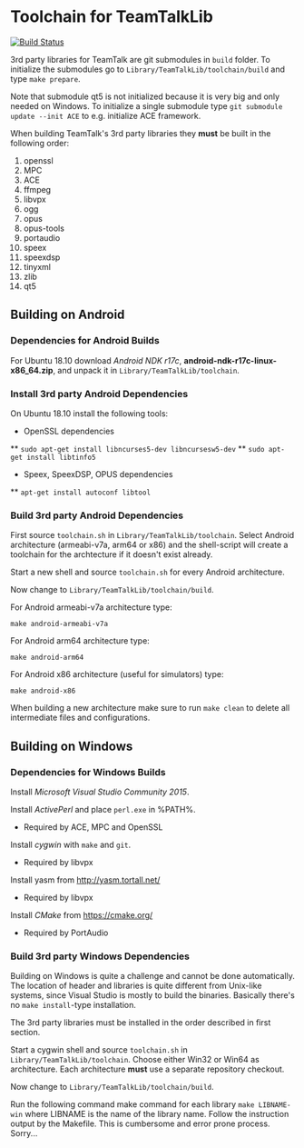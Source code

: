 # Toolchain for TeamTalkLib

[![Build Status](https://travis-ci.org/bear101/toolchain.svg?branch=master)](https://travis-ci.org/bear101/toolchain)

3rd party libraries for TeamTalk are git submodules in ```build```
folder. To initialize the submodules go to
```Library/TeamTalkLib/toolchain/build``` and type ```make prepare```.

Note that submodule qt5 is not initialized because it is very big and
only needed on Windows. To initialize a single submodule type ```git
submodule update --init ACE``` to e.g. initialize ACE framework.

When building TeamTalk's 3rd party libraries they **must** be built in the
following order:

1. openssl
2. MPC
3. ACE
4. ffmpeg
5. libvpx
6. ogg
7. opus
8. opus-tools
9. portaudio
10. speex
11. speexdsp
12. tinyxml
13. zlib
14. qt5

## Building on Android

### Dependencies for Android Builds

For Ubuntu 18.10 download *Android NDK r17c*,
**android-ndk-r17c-linux-x86_64.zip**, and unpack it in
```Library/TeamTalkLib/toolchain```.

### Install 3rd party Android Dependencies

On Ubuntu 18.10 install the following tools:

* OpenSSL dependencies

** ```sudo apt-get install libncurses5-dev libncursesw5-dev```
** ```sudo apt-get install libtinfo5```

* Speex, SpeexDSP, OPUS dependencies

** ```apt-get install autoconf libtool```

### Build 3rd party Android Dependencies

First source ```toolchain.sh``` in
```Library/TeamTalkLib/toolchain```. Select Android architecture
(armeabi-v7a, arm64 or x86) and the shell-script will create a
toolchain for the archtecture if it doesn't exist already.

Start a new shell and source ```toolchain.sh``` for every Android
architecture.

Now change to ```Library/TeamTalkLib/toolchain/build```.

For Android armeabi-v7a architecture type:

```make android-armeabi-v7a```

For Android arm64 architecture type:

```make android-arm64```

For Android x86 architecture (useful for simulators) type:

```make android-x86```

When building a new architecture make sure to run ```make clean``` to
delete all intermediate files and configurations.

## Building on Windows

### Dependencies for Windows Builds

Install *Microsoft Visual Studio Community 2015*.

Install *ActivePerl* and place ```perl.exe``` in %PATH%.

* Required by ACE, MPC and OpenSSL

Install *cygwin* with ```make``` and ```git```.

* Required by libvpx

Install yasm from http://yasm.tortall.net/

* Required by libvpx

Install *CMake* from https://cmake.org/

* Required by PortAudio


### Build 3rd party Windows Dependencies

Building on Windows is quite a challenge and cannot be done
automatically. The location of header and libraries is quite different
from Unix-like systems, since Visual Studio is mostly to build the
binaries. Basically there's no ```make install```-type installation.

The 3rd party libraries must be installed in the order described in
first section.

Start a cygwin shell and source ```toolchain.sh``` in
```Library/TeamTalkLib/toolchain```. Choose either Win32 or Win64 as
architecture. Each architecture **must** use a separate repository
checkout.

Now change to ```Library/TeamTalkLib/toolchain/build```.

Run the following command make command for each library ```make
LIBNAME-win``` where LIBNAME is the name of the library name. Follow
the instruction output by the Makefile. This is cumbersome and error
prone process. Sorry...
